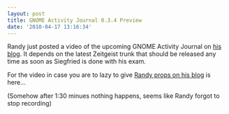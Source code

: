 ```yaml
---
layout: post
title: GNOME Activity Journal 0.3.4 Preview
date: '2010-04-17 13:16:34'
---
```


Randy just posted a video of the upcoming GNOME Activity Journal on <a href="http://velourdrome.blogspot.com/2010/04/gnome-activity-journal-034-preview.html">his blog</a>. It depends on the latest Zeitgeist trunk that should be released any time as soon as Siegfried is done with his exam.

For the video in case you are to lazy to give <a href="http://velourdrome.blogspot.com/2010/04/gnome-activity-journal-034-preview.html">Randy props on his blog</a> is here...

(Somehow after 1:30 minues nothing happens, seems like Randy forgot to stop recording)

<object classid="clsid:d27cdb6e-ae6d-11cf-96b8-444553540000" width="425" height="350" codebase="http://download.macromedia.com/pub/shockwave/cabs/flash/swflash.cab#version=6,0,40,0"><param name="src" value="http://www.youtube.com/v/3I3IpnKLLcA" /><embed type="application/x-shockwave-flash" width="425" height="350" src="http://www.youtube.com/v/3I3IpnKLLcA"></embed></object>